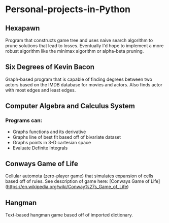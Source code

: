 # Personal-projects-in-Python

## Hexapawn
Program that constructs game tree and uses naive search algorithm to prune solutions that lead to losses. Eventually I'd hope to implement a more robust algorithm like the minimax algorithm or alpha-beta pruning.

## Six Degrees of Kevin Bacon
Graph-based program that is capable of finding degrees between two actors based on the IMDB database for movies and actors. Also finds actor with most edges and least edges.

## Computer Algebra and Calculus System
### Programs can:
* Graphs functions and its derivative
* Graphs line of best fit based off of bivariate dataset
* Graphs points in 3-D cartesian space
* Evaluate Definite Integrals

## Conways Game of Life
Cellular automota (zero-player game) that simulates expansion of cells based off of rules.
See description of game here: [Conways Game of Life] (https://en.wikipedia.org/wiki/Conway%27s_Game_of_Life)

## Hangman
Text-based hangman game based off of imported dictionary.

